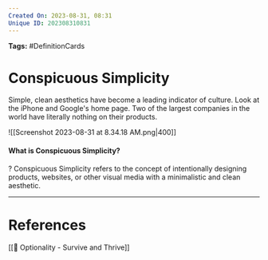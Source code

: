 ```yaml
---
Created On: 2023-08-31, 08:31
Unique ID: 202308310831
---
```

**Tags:** #DefinitionCards  

# Conspicuous Simplicity

Simple, clean aesthetics have become a leading indicator of culture. Look at the iPhone and Google's home page. Two of the largest companies in the world have literally nothing on their products. 


![[Screenshot 2023-08-31 at 8.34.18 AM.png|400]]

#### What is Conspicuous Simplicity?
?
Conspicuous Simplicity refers to the concept of intentionally designing products, websites, or other visual media with a minimalistic and clean aesthetic.
<!--SR:!2023-10-09,21,250-->





---
# References

[[📗 Optionality - Survive and Thrive]]